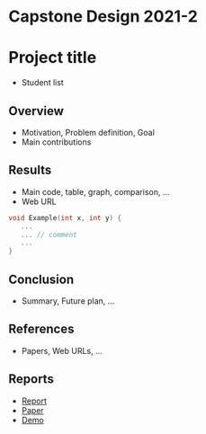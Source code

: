 # Capstone Design 2021-2
# Project title
* Student list

## Overview
* Motivation, Problem definition, Goal
* Main contributions

## Results
* Main code, table, graph, comparison, ...
* Web URL

``` C++
void Example(int x, int y) {
   ...  
   ... // comment
   ...
}
```

## Conclusion
* Summary, Future plan, ...

## References
* Papers, Web URLs, ...

## Reports
* [Report](Reports/Final.pdf) 
* [Paper](Reports/Paper.pdf)
* [Demo](Reports/Demo.mp4)
